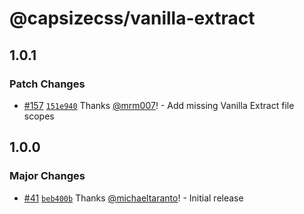 # @capsizecss/vanilla-extract

## 1.0.1

### Patch Changes

- [#157](https://github.com/seek-oss/capsize/pull/157) [`151e940`](https://github.com/seek-oss/capsize/commit/151e940e442734b87d6531d6b2ece2fa286ba48c) Thanks [@mrm007](https://github.com/mrm007)! - Add missing Vanilla Extract file scopes

## 1.0.0

### Major Changes

- [#41](https://github.com/seek-oss/capsize/pull/41) [`beb400b`](https://github.com/seek-oss/capsize/commit/beb400beab5296353da32c4676466355184ab22b) Thanks [@michaeltaranto](https://github.com/michaeltaranto)! - Initial release
